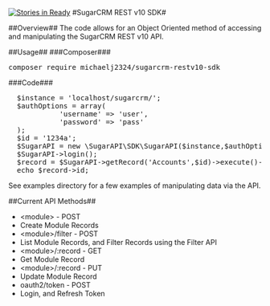 [![Stories in Ready](https://badge.waffle.io/MichaelJ2324/sugarcrm-restv10-sdk.png?label=ready&title=Ready)](https://waffle.io/MichaelJ2324/sugarcrm-restv10-sdk)
#SugarCRM REST v10 SDK#

##Overview##
The code allows for an Object Oriented method of accessing and manipulating the SugarCRM REST v10 API.

##Usage##
###Composer###
<pre>composer require michaelj2324/sugarcrm-restv10-sdk</pre>

###Code###
<pre>
  $instance = 'localhost/sugarcrm/';
  $authOptions = array(
            'username' => 'user',
            'password' => 'pass'
  );
  $id = '1234a';
  $SugarAPI = new \SugarAPI\SDK\SugarAPI($instance,$authOptions);
  $SugarAPI->login();
  $record = $SugarAPI->getRecord('Accounts',$id)->execute()->getResponse()->getBody();
  echo $record->id;
</pre>
See examples directory for a few examples of manipulating data via the API.

##Current API Methods##
- \<module\> - POST
 - Create Module Records
- \<module\>/filter - POST
 - List Module Records, and Filter Records using the Filter API
- \<module\>/:record - GET
 - Get Module Record
- \<module\>/:record - PUT
 - Update Module Record
- oauth2/token - POST
 - Login, and Refresh Token
